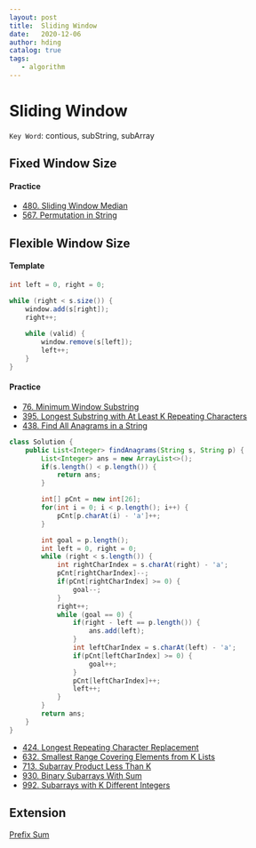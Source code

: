 ```yaml
---
layout: post
title:  Sliding Window
date:   2020-12-06
author: hding
catalog: true
tags:
   - algorithm
---
```

# Sliding Window
`Key Word`: contious, subString, subArray

## Fixed Window Size
#### Practice
- [480. Sliding Window Median](https://leetcode.com/problems/sliding-window-median/)
- [567. Permutation in String](https://leetcode.com/problems/permutation-in-string/)



## Flexible Window Size
#### Template
```java
int left = 0, right = 0;

while (right < s.size()) {
    window.add(s[right]);
    right++;
    
    while (valid) {
        window.remove(s[left]);
        left++;
    }
}
```
#### Practice
- [76. Minimum Window Substring](https://leetcode.com/problems/minimum-window-substring/)
- [395. Longest Substring with At Least K Repeating Characters](https://leetcode.com/problems/longest-substring-with-at-least-k-repeating-characters/)
- [438. Find All Anagrams in a String](https://leetcode.com/problems/find-all-anagrams-in-a-string/)
```java
class Solution {
    public List<Integer> findAnagrams(String s, String p) {
        List<Integer> ans = new ArrayList<>();
        if(s.length() < p.length()) {
            return ans;
        }

        int[] pCnt = new int[26];
        for(int i = 0; i < p.length(); i++) {
            pCnt[p.charAt(i) - 'a']++;
        }

        int goal = p.length();
        int left = 0, right = 0;
        while (right < s.length()) {
            int rightCharIndex = s.charAt(right) - 'a';
            pCnt[rightCharIndex]--;
            if(pCnt[rightCharIndex] >= 0) {
                goal--;
            }
            right++;
            while (goal == 0) {
                if(right - left == p.length()) {
                    ans.add(left);
                }
                int leftCharIndex = s.charAt(left) - 'a';
                if(pCnt[leftCharIndex] >= 0) {
                    goal++;
                }
                pCnt[leftCharIndex]++;
                left++;
            }
        }
        return ans;
    }
}
```

- [424. Longest Repeating Character Replacement](https://leetcode.com/problems/longest-repeating-character-replacement/)
- [632. Smallest Range Covering Elements from K Lists](https://leetcode.com/problems/smallest-range-covering-elements-from-k-lists/)
- [713. Subarray Product Less Than K](https://leetcode.com/problems/subarray-product-less-than-k/)
- [930. Binary Subarrays With Sum](https://leetcode.com/problems/binary-subarrays-with-sum/)
- [992. Subarrays with K Different Integers](https://leetcode.com/problems/subarrays-with-k-different-integers/)


## Extension
[Prefix Sum](https://leetcode-cn.com/problems/subarrays-with-k-different-integers/solution/xi-fa-dai-ni-xue-suan-fa-yi-ci-gao-ding-qian-zhu-4/)